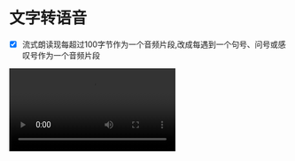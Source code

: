 # 文字转语音

- [x] 流式朗读现每超过100字节作为一个音频片段,改成每遇到一个句号、问号或感叹号作为一个音频片段

<video src="https://github.com/user-attachments/assets/f256b5a5-2e5c-40ce-992d-d7450165a254" type="video/mp4"></video>
